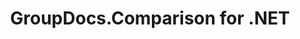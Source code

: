 ---
title: GroupDocs.Comparison for .NET
type: docs
weight: 10
url: /net/
description: GroupDocs.Comparison for .NET API References contain examples, code snippets, and API documentation. It provides namespaces, classes, interfaces, and other API details.
is_root: true
---